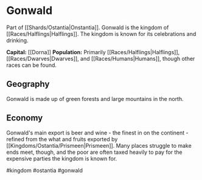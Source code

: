 # Gonwald

Part of [[Shards/Ostantia|Onstantia]]. Gonwald is the kingdom of [[Races/Halflings|Halflings]]. The kingdom is known for its celebrations and drinking.

**Capital:** [[Dorna]]
**Population:** Primarily [[Races/Halflings|Halflings]], [[Races/Dwarves|Dwarves]], and [[Races/Humans|Humans]], though other races can be found.

## Geography
Gonwald is made up of green forests and large mountains in the north.

## Economy
Gonwald's main export is beer and wine - the finest in on the continent - refined from the what and fruits exported by [[Kingdoms/Ostantia/Prismeen|Prismeen]]. Many places struggle to make ends meet, though, and the poor are often taxed heavily to pay for the expensive parties the kingdom is known for.

#kingdom #ostantia #gonwald